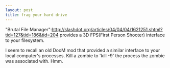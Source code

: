 ```yaml
--- 
layout: post
title: frag your hard drive
---
```

"Brutal File Manager":http://slashdot.org/articles/04/04/04/1621251.shtml?tid=127&tid=186&tid=204 provides a 3D FPS(First Person Shooter) interface to your filesystem.  

I seem to recall an old DooM mod that provided a similar interface to your local computer's processes.  Kill a zombie to 'kill -9' the process the zombie was associated with.  Hmm.
